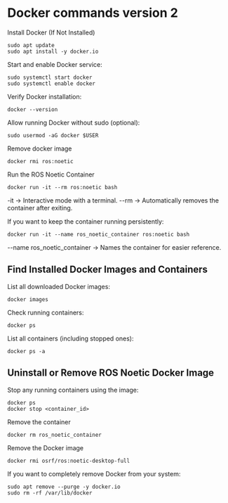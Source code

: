 # Docker commands version 2

Install Docker (If Not Installed)
```
sudo apt update
sudo apt install -y docker.io
```

Start and enable Docker service:
```
sudo systemctl start docker
sudo systemctl enable docker
```

Verify Docker installation:
```
docker --version
```

Allow running Docker without sudo (optional):
```
sudo usermod -aG docker $USER
```

Remove docker image
```
docker rmi ros:noetic
```

Run the ROS Noetic Container
```
docker run -it --rm ros:noetic bash
```
  -it → Interactive mode with a terminal.
  --rm → Automatically removes the container after exiting.

If you want to keep the container running persistently:
```
docker run -it --name ros_noetic_container ros:noetic bash
```
  --name ros_noetic_container → Names the container for easier reference.

## Find Installed Docker Images and Containers
List all downloaded Docker images:
```
docker images
```
Check running containers:
```
docker ps
```
List all containers (including stopped ones):
```
docker ps -a
```

## Uninstall or Remove ROS Noetic Docker Image
Stop any running containers using the image:
```
docker ps
docker stop <container_id>
```
Remove the container
```
docker rm ros_noetic_container
```
Remove the Docker image
```
docker rmi osrf/ros:noetic-desktop-full
```
If you want to completely remove Docker from your system:
```
sudo apt remove --purge -y docker.io
sudo rm -rf /var/lib/docker
```


